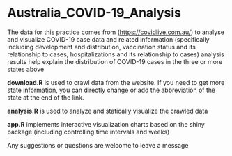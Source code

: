 # Australia_COVID-19_Analysis

The data for this practice comes from (https://covidlive.com.au/) to analyse and visualize COVID-19 case data and related information (specifically including development and distribution, vaccination status and its relationship to cases, hospitalizations and its relationship to cases) analysis results help explain the distribution of COVID-19 cases in the three or more states above

**download.R** is used to crawl data from the website. If you need to get more state information, you can directly change or add the abbreviation of the state at the end of the link.

**analysis.R** is used to analyze and statically visualize the crawled data

**app.R** implements interactive visualization charts based on the shiny package (including controlling time intervals and weeks)

Any suggestions or questions are welcome to leave a message



